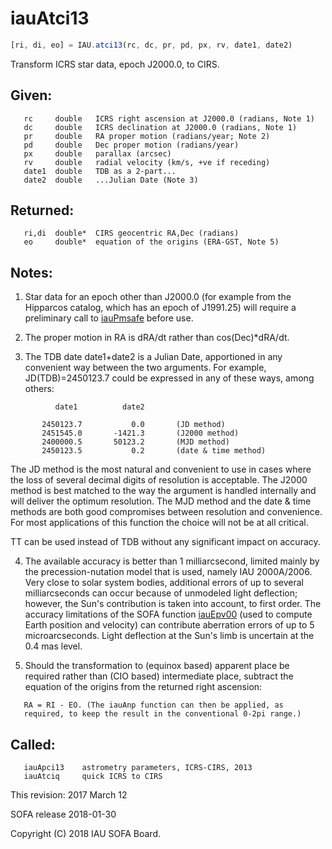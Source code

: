 # iauAtci13

```js
[ri, di, eo] = IAU.atci13(rc, dc, pr, pd, px, rv, date1, date2)
```

Transform ICRS star data, epoch J2000.0, to CIRS.

## Given:
```
   rc     double   ICRS right ascension at J2000.0 (radians, Note 1)
   dc     double   ICRS declination at J2000.0 (radians, Note 1)
   pr     double   RA proper motion (radians/year; Note 2)
   pd     double   Dec proper motion (radians/year)
   px     double   parallax (arcsec)
   rv     double   radial velocity (km/s, +ve if receding)
   date1  double   TDB as a 2-part...
   date2  double   ...Julian Date (Note 3)
```

## Returned:
```
   ri,di  double*  CIRS geocentric RA,Dec (radians)
   eo     double*  equation of the origins (ERA-GST, Note 5)
```

## Notes:

1) Star data for an epoch other than J2000.0 (for example from the
   Hipparcos catalog, which has an epoch of J1991.25) will require a
   preliminary call to [iauPmsafe][1] before use.

2) The proper motion in RA is dRA/dt rather than cos(Dec)*dRA/dt.

3) The TDB date date1+date2 is a Julian Date, apportioned in any
   convenient way between the two arguments.  For example,
   JD(TDB)=2450123.7 could be expressed in any of these ways, among
   others:

```
          date1          date2

       2450123.7           0.0       (JD method)
       2451545.0       -1421.3       (J2000 method)
       2400000.5       50123.2       (MJD method)
       2450123.5           0.2       (date & time method)
```

   The JD method is the most natural and convenient to use in cases
   where the loss of several decimal digits of resolution is
   acceptable.  The J2000 method is best matched to the way the
   argument is handled internally and will deliver the optimum
   resolution.  The MJD method and the date & time methods are both
   good compromises between resolution and convenience.  For most
   applications of this function the choice will not be at all
   critical.

   TT can be used instead of TDB without any significant impact on
   accuracy.

4) The available accuracy is better than 1 milliarcsecond, limited
   mainly by the precession-nutation model that is used, namely
   IAU 2000A/2006.  Very close to solar system bodies, additional
   errors of up to several milliarcseconds can occur because of
   unmodeled light deflection;  however, the Sun's contribution is
   taken into account, to first order.  The accuracy limitations of
   the SOFA function [iauEpv00][2] (used to compute Earth position and
   velocity) can contribute aberration errors of up to
   5 microarcseconds.  Light deflection at the Sun's limb is
   uncertain at the 0.4 mas level.

5) Should the transformation to (equinox based) apparent place be
   required rather than (CIO based) intermediate place, subtract the
   equation of the origins from the returned right ascension:
```
   RA = RI - EO. (The iauAnp function can then be applied, as
   required, to keep the result in the conventional 0-2pi range.)
```

## Called:
```
   iauApci13    astrometry parameters, ICRS-CIRS, 2013
   iauAtciq     quick ICRS to CIRS
```

This revision:   2017 March 12

SOFA release 2018-01-30

Copyright (C) 2018 IAU SOFA Board.

[1]: iau.pmsafe.md
[2]: iau.epv00.md
